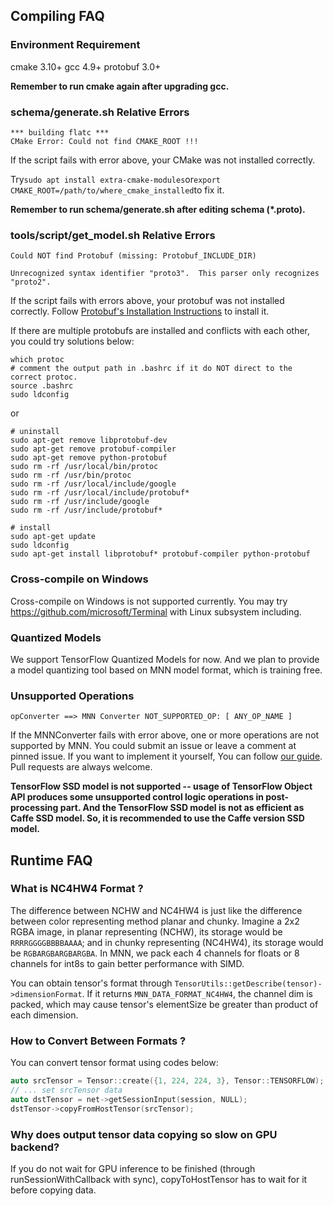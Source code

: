 ## Compiling FAQ
### Environment Requirement

cmake 3.10+
gcc 4.9+
protobuf 3.0+

__Remember to run cmake again after upgrading gcc.__


### schema/generate.sh Relative Errors

``` shell
*** building flatc ***
CMake Error: Could not find CMAKE_ROOT !!!
```

If the script fails with error above, your CMake was not installed correctly. 

Try```sudo apt install extra-cmake-modules```or```export CMAKE_ROOT=/path/to/where_cmake_installed```to fix it.

__Remember to run schema/generate.sh after editing schema (*.proto).__


### tools/script/get_model.sh Relative Errors

``` shell
Could NOT find Protobuf (missing: Protobuf_INCLUDE_DIR)
```

``` shell
Unrecognized syntax identifier "proto3".  This parser only recognizes "proto2".
```

If the script fails with errors above, your protobuf was not installed correctly. Follow [Protobuf's Installation Instructions](https://github.com/protocolbuffers/protobuf/blob/master/src/README.md) to install it.

If there are multiple protobufs are installed and conflicts with each other, you could try solutions below:

``` shell
which protoc
# comment the output path in .bashrc if it do NOT direct to the correct protoc.
source .bashrc
sudo ldconfig
```

or

``` shell
# uninstall
sudo apt-get remove libprotobuf-dev
sudo apt-get remove protobuf-compiler
sudo apt-get remove python-protobuf
sudo rm -rf /usr/local/bin/protoc
sudo rm -rf /usr/bin/protoc
sudo rm -rf /usr/local/include/google
sudo rm -rf /usr/local/include/protobuf*
sudo rm -rf /usr/include/google
sudo rm -rf /usr/include/protobuf*

# install
sudo apt-get update
sudo ldconfig
sudo apt-get install libprotobuf* protobuf-compiler python-protobuf
```

### Cross-compile on Windows

Cross-compile on Windows is not supported currently. You may try https://github.com/microsoft/Terminal with Linux subsystem including.


### Quantized Models

We support TensorFlow Quantized Models for now. And we plan to provide a model quantizing tool based on MNN model format, which is training free.


### Unsupported Operations

``` shell
opConverter ==> MNN Converter NOT_SUPPORTED_OP: [ ANY_OP_NAME ]
```

If the MNNConverter fails with error above, one or more operations are not supported by MNN. You could submit an issue or leave a comment at pinned issue. If you want to implement it yourself, You can follow [our guide](AddOp_EN.md). Pull requests are always welcome.


__TensorFlow SSD model is not supported -- usage of TensorFlow Object API produces some unsupported control logic operations in post-processing part. And the TensorFlow SSD model is not as efficient as Caffe SSD model. So, it is recommended to use the Caffe version SSD model.__


## Runtime FAQ

### What is NC4HW4 Format ?

The difference between NCHW and NC4HW4 is just like the difference between color representing method planar and chunky. Imagine a 2x2 RGBA image, in planar representing (NCHW), its storage would be `RRRRGGGGBBBBAAAA`; and in chunky representing (NC4HW4), its storage would be `RGBARGBARGBARGBA`. In MNN, we pack each 4 channels for floats or 8 channels for int8s to gain better performance with SIMD.

You can obtain tensor's format through ```TensorUtils::getDescribe(tensor)->dimensionFormat```. If it returns `MNN_DATA_FORMAT_NC4HW4`, the channel dim is packed, which may cause tensor's elementSize be greater than product of each dimension.

### How to Convert Between Formats ?

You can convert tensor format using codes below:


``` c++
auto srcTensor = Tensor::create({1, 224, 224, 3}, Tensor::TENSORFLOW);
// ... set srcTensor data
auto dstTensor = net->getSessionInput(session, NULL);
dstTensor->copyFromHostTensor(srcTensor);
```

### Why does output tensor data copying so slow on GPU backend?

If you do not wait for GPU inference to be finished (through runSessionWithCallback with sync), copyToHostTensor has to wait for it before copying data.

